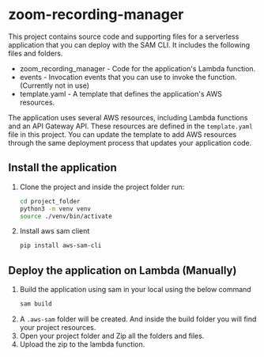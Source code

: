 # zoom-recording-manager

This project contains source code and supporting files for a serverless application that you can deploy with the SAM CLI. It includes the following files and folders.

- zoom_recording_manager - Code for the application's Lambda function.
- events - Invocation events that you can use to invoke the function. (Currently not in use)
- template.yaml - A template that defines the application's AWS resources.

The application uses several AWS resources, including Lambda functions and an API Gateway API. These resources are defined in the `template.yaml` file in this project. You can update the template to add AWS resources through the same deployment process that updates your application code.


## Install the application

1. Clone the project and inside the project folder run:
    ```sh
    cd project_folder
    python3 -m venv venv
    source ./venv/bin/activate
    ```
2. Install aws sam client
    ```sh
    pip install aws-sam-cli
    ```


## Deploy the application on Lambda (Manually)
1. Build the application using sam in your local using the below command
   ```sh
   sam build
   ```
2. A `.aws-sam` folder will be created. And inside the build folder you will find your project resources.
3. Open your project folder and Zip all the folders and files. 
4. Upload the zip to the lambda function.